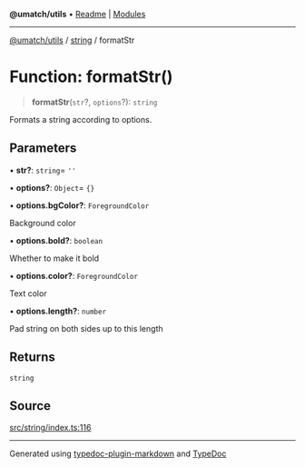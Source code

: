 **@umatch/utils** • [Readme](../../index.md) \| [Modules](../../modules.md)

***

[@umatch/utils](../../modules.md) / [string](../index.md) / formatStr

# Function: formatStr()

> **formatStr**(`str`?, `options`?): `string`

Formats a string according to options.

## Parameters

• **str?**: `string`= `''`

• **options?**: `Object`= `{}`

• **options\.bgColor?**: `ForegroundColor`

Background color

• **options\.bold?**: `boolean`

Whether to make it bold

• **options\.color?**: `ForegroundColor`

Text color

• **options\.length?**: `number`

Pad string on both sides up to this length

## Returns

`string`

## Source

[src/string/index.ts:116](https://github.com/umatch-oficial/utils/blob/6b2757d/src/string/index.ts#L116)

***

Generated using [typedoc-plugin-markdown](https://www.npmjs.com/package/typedoc-plugin-markdown) and [TypeDoc](https://typedoc.org/)
